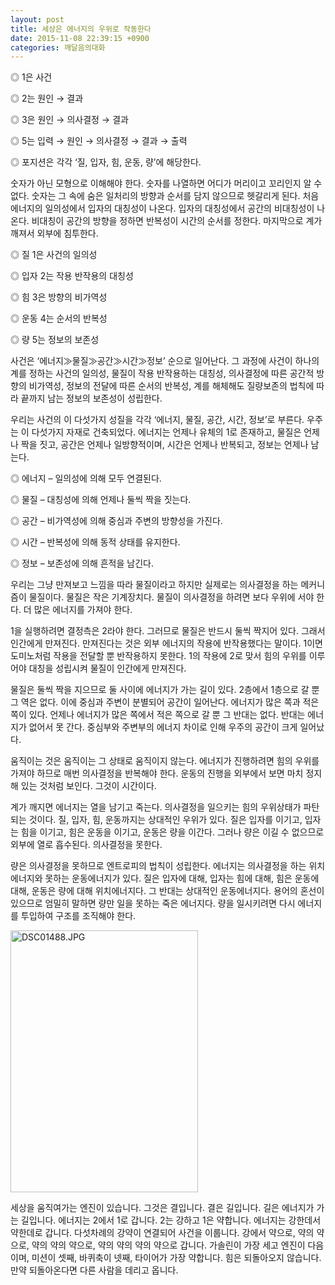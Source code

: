 ```yaml
---
layout: post
title: 세상은 에너지의 우위로 작동한다
date: 2015-11-08 22:39:15 +0900
categories: 깨달음의대화
---
```

◎ 1은 사건  
      
◎ 2는 원인 → 결과  
      
◎ 3은 원인 → 의사결정 → 결과  
      
◎ 5는 입력 → 원인 → 의사결정 → 결과 → 출력  
      
◎ 포지션은 각각 ‘질, 입자, 힘, 운동, 량’에 해당한다. 

  


숫자가 아닌 모형으로 이해해야 한다. 숫자를 나열하면 어디가 머리이고 꼬리인지 알 수 없다. 숫자는 그 속에 숨은 일처리의 방향과 순서를 담지 않으므로 헷갈리게 된다. 처음 에너지의 일의성에서 입자의 대칭성이 나온다. 입자의 대칭성에서 공간의 비대칭성이 나온다. 비대칭이 공간의 방향을 정하면 반복성이 시간의 순서를 정한다. 마지막으로 계가 깨져서 외부에 침투한다. 

  


◎ 질 1은 사건의 일의성  
      
◎ 입자 2는 작용 반작용의 대칭성  
      
◎ 힘 3은 방향의 비가역성  
      
◎ 운동 4는 순서의 반복성  
      
◎ 량 5는 정보의 보존성 

  


사건은 ‘에너지≫물질≫공간≫시간≫정보’ 순으로 일어난다. 그 과정에 사건이 하나의 계를 정하는 사건의 일의성, 물질이 작용 반작용하는 대칭성, 의사결정에 따른 공간적 방향의 비가역성, 정보의 전달에 따른 순서의 반복성, 계를 해체해도 질량보존의 법칙에 따라 끝까지 남는 정보의 보존성이 성립한다. 

  


우리는 사건의 이 다섯가지 성질을 각각 ‘에너지, 물질, 공간, 시간, 정보’로 부른다. 우주는 이 다섯가지 자재로 건축되었다. 에너지는 언제나 유체의 1로 존재하고, 물질은 언제나 짝을 짓고, 공간은 언제나 일방향적이며, 시간은 언제나 반복되고, 정보는 언제나 남는다. 

  


◎ 에너지 – 일의성에 의해 모두 연결된다.  
      
◎ 물질 – 대칭성에 의해 언제나 둘씩 짝을 짓는다.  
      
◎ 공간 – 비가역성에 의해 중심과 주변의 방향성을 가진다.  
      
◎ 시간 – 반복성에 의해 동적 상태를 유지한다.  
      
◎ 정보 – 보존성에 의해 흔적을 남긴다. 

  


우리는 그냥 만져보고 느낌을 따라 물질이라고 하지만 실제로는 의사결정을 하는 메커니즘이 물질이다. 물질은 작은 기계장치다. 물질이 의사결정을 하려면 보다 우위에 서야 한다. 더 많은 에너지를 가져야 한다. 

  


1을 실행하려면 결정측은 2라야 한다. 그러므로 물질은 반드시 둘씩 짝지어 있다. 그래서 인간에게 만져진다. 만져진다는 것은 외부 에너지의 작용에 반작용했다는 말이다. 1이면 도미노처럼 작용을 전달할 뿐 반작용하지 못한다. 1의 작용에 2로 맞서 힘의 우위를 이루어야 대칭을 성립시켜 물질이 인간에게 만져진다. 

  


물질은 둘씩 짝을 지으므로 둘 사이에 에너지가 가는 길이 있다. 2층에서 1층으로 갈 뿐 그 역은 없다. 이에 중심과 주변이 분별되어 공간이 일어난다. 에너지가 많은 쪽과 적은 쪽이 있다. 언제나 에너지가 많은 쪽에서 적은 쪽으로 갈 뿐 그 반대는 없다. 반대는 에너지가 없어서 못 간다. 중심부와 주변부의 에너지 차이로 인해 우주의 공간이 크게 일어났다.

  


움직이는 것은 움직이는 그 상태로 움직이지 않는다. 에너지가 진행하려면 힘의 우위를 가져야 하므로 매번 의사결정을 반복해야 한다. 운동의 진행을 외부에서 보면 마치 정지해 있는 것처럼 보인다. 그것이 시간이다. 

  


계가 깨지면 에너지는 열을 남기고 죽는다. 의사결정을 일으키는 힘의 우위상태가 파탄되는 것이다. 질, 입자, 힘, 운동까지는 상대적인 우위가 있다. 질은 입자를 이기고, 입자는 힘을 이기고, 힘은 운동을 이기고, 운동은 량을 이간다. 그러나 량은 이길 수 없으므로 외부에 열로 흡수된다. 의사결정을 못한다.

  


량은 의사결정을 못하므로 엔트로피의 법칙이 성립한다. 에너지는 의사결정을 하는 위치에너지와 못하는 운동에너지가 있다. 질은 입자에 대해, 입자는 힘에 대해, 힘은 운동에 대해, 운동은 량에 대해 위치에너지다. 그 반대는 상대적인 운동에너지다. 용어의 혼선이 있으므로 엄밀히 말하면 량만 일을 못하는 죽은 에너지다. 량을 일시키려면 다시 에너지를 투입하여 구조를 조직해야 한다. 

  



 <img src="assets/attach/images/198/969/636/DSC01488.JPG" alt="DSC01488.JPG" width="300" height="419" /> 

  


세상을 움직여가는 엔진이 있습니다. 그것은 결입니다. 결은 길입니다. 길은 에너지가 가는 길입니다. 에너지는 2에서 1로 갑니다. 2는 강하고 1은 약합니다. 에너지는 강한데서 약한데로 갑니다. 다섯차례의 강약이 연결되어 사건을 이룹니다. 강에서 약으로, 약의 약으로, 약의 약의 약으로, 약의 약의 약의 약으로 갑니다. 가솔린이 가장 세고 엔진이 다음이며, 미션이 셋째, 바퀴축이 넷째, 타이어가 가장 약합니다. 힘은 되돌아오지 않습니다. 만약 되돌아온다면 다른 사람을 데리고 옵니다.
